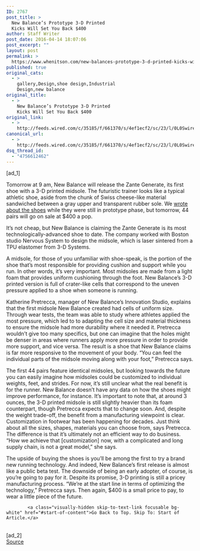 ```yaml
---
ID: 2767
post_title: >
  New Balance’s Prototype 3-D Printed
  Kicks Will Set You Back $400
author: Staff Writer
post_date: 2016-04-14 18:07:06
post_excerpt: ""
layout: post
permalink: >
  https://www.whenitson.com/new-balances-prototype-3-d-printed-kicks-will-set-you-back-400/
published: true
original_cats:
  - >
    gallery,Design,shoe design,Industrial
    Design,new balance
original_title:
  - >
    New Balance’s Prototype 3-D Printed
    Kicks Will Set You Back $400
original_link:
  - >
    http://feeds.wired.com/c/35185/f/661370/s/4ef1ecf2/sc/23/l/0L0Swired0N0C20A160C0A40Cnew0Ebalances0Eprototype0E30Ed0Eprinted0Ekicks0Ewill0Eset0Eback0E40A0A0C/story01.htm
canonical_url:
  - >
    http://feeds.wired.com/c/35185/f/661370/s/4ef1ecf2/sc/23/l/0L0Swired0N0C20A160C0A40Cnew0Ebalances0Eprototype0E30Ed0Eprinted0Ekicks0Ewill0Eset0Eback0E40A0A0C/story01.htm
dsq_thread_id:
  - "4756612462"
---
```

 [ad_1]
<br><div id=""><p>Tomorrow at 9 am, New Balance will release the Zante Generate, its first shoe with a 3-D printed midsole. The futuristic trainer looks like a typical athletic shoe, aside from the chunk of Swiss cheese-like material sandwiched between a gray upper and transparent rubber sole. We <a href="http://www.wired.com/2015/12/new-balances-new-shoe-has-3-d-printed-soles-customized-to-your-stride/" target="_blank">wrote about the shoes</a> while they were still in prototype phase, but tomorrow, 44 pairs will go on sale at $400 a pop.</p>
<p>It’s not cheap, but New Balance is claiming the Zante Generate is its most technologically-advanced shoe to date. The company worked with Boston studio Nervous System to design the midsole, which is laser sintered from a TPU elastomer from 3-D Systems.</p>
<p>A midsole, for those of you unfamiliar with shoe-speak, is the portion of the shoe that’s most responsible for providing cushion and support while you run. In other words, it’s very important. Most midsoles are made from a light foam that provides uniform cushioning through the foot. New Balance’s 3-D printed version is full of crater-like cells that correspond to the uneven pressure applied to a shoe when someone is running.</p>
<p>Katherine Pretrecca, manager of New Balance’s Innovation Studio, explains that the first midsole New Balance created had cells of uniform size. Through wear tests, the team was able to study where athletes applied the most pressure, which led to to adapting the cell size and material thickness to ensure the midsole had more durability where it needed it. Pretrecca wouldn’t give too many specifics, but one can imagine that the holes might be denser in areas where runners apply more pressure in order to provide more support, and vice versa. The result is a shoe that New Balance claims is far more responsive to the movement of your body. “You can feel the individual parts of the midsole moving along with your foot,” Pretrecca says.</p>
<p>The first 44 pairs feature identical midsoles, but looking towards the future you can easily imagine how midsoles could be customized to individual weights, feet, and strides. For now, it’s still unclear what the real benefit is for the runner. New Balance doesn’t have any data on how the shoes might improve performance, for instance. It’s important to note that, at around 3 ounces, the 3-D printed midsole is still slightly heavier than its foam counterpart, though Pretrecca expects that to change soon. And, despite the weight trade-off, the benefit from a manufacturing viewpoint is clear. Customization in footwear has been happening for decades. Just think about all the sizes, shapes, materials you can choose from, says Pretrecca. The difference is that it’s ultimately not an efficient way to do business. “How we achieve that [customization] now, with a complicated and long supply chain, is not a great model,” she says.</p>
<p>The upside of buying the shoes is you’ll be among the first to try a brand new running technology. And indeed, New Balance’s first release is almost like a public beta test. The downside of being an early adopter, of course, is you’re going to pay for it. Despite its promise, 3-D printing is still a pricey manufacturing process. “We’re at the start line in terms of optimizing the technology,” Pretrecca says. Then again, $400 is a small price to pay, to wear a little piece of the future.</p>

			<a class="visually-hidden skip-to-text-link focusable bg-white" href="#start-of-content">Go Back to Top. Skip To: Start of Article.</a>

			
</div>
<br>[ad_2]
<br><a href="http://feeds.wired.com/c/35185/f/661370/s/4ef1ecf2/sc/23/l/0L0Swired0N0C20A160C0A40Cnew0Ebalances0Eprototype0E30Ed0Eprinted0Ekicks0Ewill0Eset0Eback0E40A0A0C/story01.htm">Source </a>